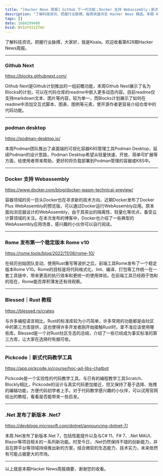 ```yaml
---
title: "[Hacker News 周报] GitHub 下一代功能；Docker 支持 Webassembly；新式代码教学工具"
description: "了解科技资讯、把握行业脉搏。每周快速浏览 Hacker News 精选。本期 Hacker Newsletter 地址：https://www.daemonology.net/hn-daily/"
tags: []
date: 1668299400
bvid: BV1oY411Z7mU
---
```

了解科技资讯，把握行业脉搏，大家好，我是Koala。欢迎收看第628期Hacker News周报。

---
### Github Next

https://blocks.githubnext.com/

Github Next是Github计划推出的一组前瞻功能，本周Github Next展示了名为Blocks的计划，可以在代码仓库的readme中嵌入更多动态内容。目前readme仅支持markdown文本、图片等内容，较为单一，而Blocks计划展示了如何在readme中添加交互式脚本、图表、图例等元素，使开源作者更容易介绍仓库中的代码功能。

---
### podman desktop

https://podman-desktop.io/

本周Podman团队推出了桌面端的可视化容器K8S管理工具Podman Desktop，延续Podman的设计思路，Podman Desktop希望从轻量快速、开放、简单可扩展等方面，给使用者带来帮助，更好的将负载部署到Podman管理的容器或K8S中。

---
### Docker 支持 Webassembly

https://www.docker.com/blog/docker-wasm-technical-preview/

容器领域的另一巨头Docker也在寻求新的技术方向，近期Docker发布了Docker Plus WebAssembly的预览版，可以通过Docker运行WebAssembly应用。原本面向浏览器设计的WebAssembly，由于其突出的隔离性、轻量化等优点，备受云计算领域的关注。在本次发布的博客中，Docker也介绍了一些典型的WebAssembly应用场景，感兴趣的小伙伴可以自行阅读。

---
### Rome 发布第一个稳定版本 Rome v10

https://rome.tools/blog/2022/11/08/rome-10/

在经历创始团队变动、使用Rust重写等波折之后，前端工具Rome发布了一个稳定版本Rome V10。Rome的目标是将代码格式化、lint、编译、打包等工作统一在一套工具链中，带来更高的执行效率和更统一的使用体验。在前端工具已经趋于饱和的现在，Rome能否厚积薄发还有待观察。

---
### Blessed｜Rust 教程

https://blessed.rs/crates

与许多编程语言相比，Rust的标准库较为小巧简单，许多常用的功能都是由社区中的第三方库提供，这也使得许多开发者刚开始接触Rust时，拿不准应该使用哪些库。Blessed是一个对Rust社区生态的总结，介绍了一些已经成为事实标准的第三方库，让大家在选择时有据可依。

---
### Pickcode｜新式代码教学工具

https://app.pickcode.io/course/hoc-ad-libs-chatbot

Pickcode是一个实验性的代码教学工具，与已有的编程教学工具Scratch、Blockly相比，Pickcode的设计与真实代码更加接近，但又保持了基于选择、拖拽的编辑功能，方便代码初学者上手。对于代码教学感兴趣的小伙伴，可以试用官网给出的教程，看看是否能带来一些启发。

---
### .Net 发布了新版本 .Net7

https://devblogs.microsoft.com/dotnet/announcing-dotnet-7/

本周.Net发布了新版本.Net 7，包括性能提升以及与C# 11、F# 7、.Net MAUI、Blazor等项目相关的一系列新功能。时至今日，.Net仍然保持不错的创新能力，并且在跨平台等领域持续推出新的方案，结合微软的生态能力、技术实力，未来依然有可能占据更大的市场。

---

以上就是本期Hacker News周报摘要，谢谢您的收看。


